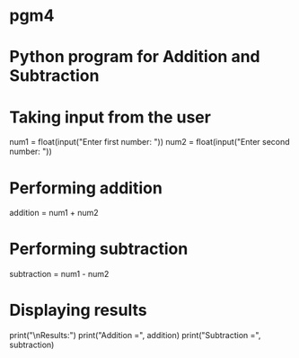 # pgm4
 # Python program for Addition and Subtraction

# Taking input from the user
num1 = float(input("Enter first number: "))
num2 = float(input("Enter second number: "))

# Performing addition
addition = num1 + num2

# Performing subtraction
subtraction = num1 - num2

# Displaying results
print("\nResults:")
print("Addition =", addition)
print("Subtraction =", subtraction)

